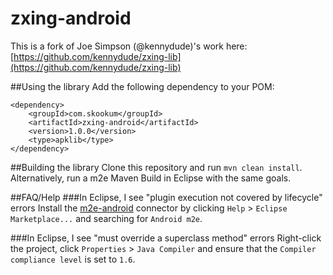 # zxing-android
This is a fork of Joe Simpson (@kennydude)'s work here: [https://github.com/kennydude/zxing-lib](https://github.com/kennydude/zxing-lib)

##Using the library
Add the following dependency to your POM:  
````
<dependency>
    <groupId>com.skookum</groupId>
    <artifactId>zxing-android</artifactId>
    <version>1.0.0</version>
    <type>apklib</type>
</dependency>
````

##Building the library
Clone this repository and run `mvn clean install`.  Alternatively, run a m2e Maven Build in Eclipse with the same goals.  

##FAQ/Help
###In Eclipse, I see "plugin execution not covered by lifecycle" errors
Install the [m2e-android](http://rgladwell.github.io/m2e-android/) connector by clicking `Help` > `Eclipse Marketplace...` and searching for `Android m2e`.

###In Eclipse, I see "must override a superclass method" errors
Right-click the project, click `Properties` > `Java Compiler` and ensure that the `Compiler compliance level` is set to `1.6`.
